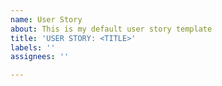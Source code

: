 ```yaml
---
name: User Story
about: This is my default user story template
title: 'USER STORY: <TITLE>'
labels: ''
assignees: ''

---
```



